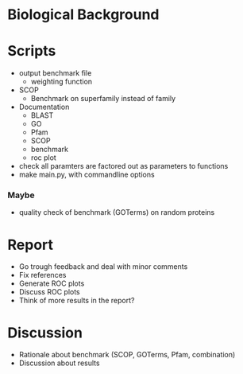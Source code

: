 # Biological Background

# Scripts
* output benchmark file
  - weighting function
* SCOP
  - Benchmark on superfamily instead of family
* Documentation
  - BLAST
  - GO
  - Pfam
  - SCOP
  - benchmark
  - roc plot
* check all paramters are factored out as parameters to functions
* make main.py, with commandline options

### Maybe

* quality check of benchmark (GOTerms) on random proteins

# Report

* Go trough feedback and deal with minor comments
* Fix references
* Generate ROC plots
* Discuss ROC plots
* Think of more results in the report?

# Discussion

* Rationale about benchmark (SCOP, GOTerms, Pfam, combination)
* Discussion about results

